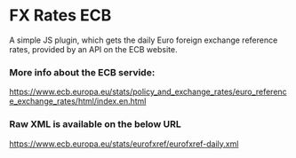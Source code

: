 # FX Rates ECB

A simple JS plugin, which gets the daily Euro foreign exchange reference rates, provided by an API on the ECB website.

### More info about the ECB servide:

https://www.ecb.europa.eu/stats/policy_and_exchange_rates/euro_reference_exchange_rates/html/index.en.html

### Raw XML is available on the below URL

https://www.ecb.europa.eu/stats/eurofxref/eurofxref-daily.xml